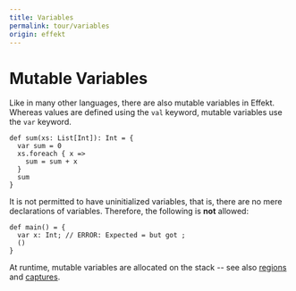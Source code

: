 ```yaml
---
title: Variables
permalink: tour/variables
origin: effekt
---
```


# Mutable Variables

Like in many other languages, there are also mutable variables in Effekt. Whereas values are defined using the `val` keyword, mutable variables use the `var` keyword.

```
def sum(xs: List[Int]): Int = {
  var sum = 0
  xs.foreach { x =>
    sum = sum + x
  }
  sum
}
```

It is not permitted to have uninitialized variables, that is, there are no mere declarations of variables. Therefore, the following is **not** allowed:

```effekt:sketch
def main() = {
  var x: Int; // ERROR: Expected = but got ;
  ()
}

```

At runtime, mutable variables are allocated on the stack -- see also [regions](./regions) and [captures](./captures).
